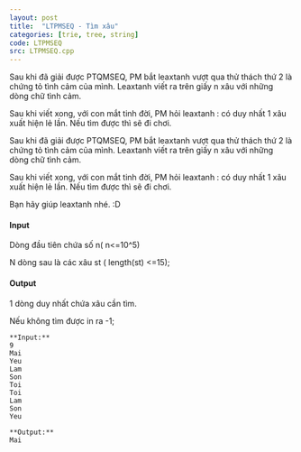 ```yaml
---
layout: post
title:  "LTPMSEQ - Tìm xâu"
categories: [trie, tree, string]
code: LTPMSEQ
src: LTPMSEQ.cpp
---
```




  



Sau khi đã giải được PTQMSEQ, PM bắt leaxtanh vượt qua thử thách thứ 2 là chứng tỏ tình cảm của mình. Leaxtanh viết ra trên giấy n xâu với những dòng chữ tình cảm.

Sau khi viết xong, với con mắt tinh đời, PM hỏi leaxtanh : có duy nhất 1 xâu xuất hiện lẻ lần. Nếu tìm được thì sẽ đi chơi.

Sau khi đã giải được PTQMSEQ, PM bắt leaxtanh vượt qua thử thách thứ 2 là chứng tỏ tình cảm của mình. Leaxtanh viết ra trên giấy n xâu với những dòng chữ tình cảm.

Sau khi viết xong, với con mắt tinh đời, PM hỏi leaxtanh : có duy nhất 1 xâu xuất hiện lẻ lần. Nếu tìm được thì sẽ đi chơi.

Bạn hãy giúp leaxtanh nhé. :D

#### Input

Dòng đầu tiên chứa số n( n<=10^5)

N dòng sau là các xâu st ( length(st) <=15);

#### Output

1 dòng duy nhất chứa xâu cần tìm.

Nếu không tìm được in ra -1;

```
**Input:**
9
Mai
Yeu
Lam
Son
Toi
Toi 
Lam
Son
Yeu

**Output:**
Mai
```

<!--more-->

